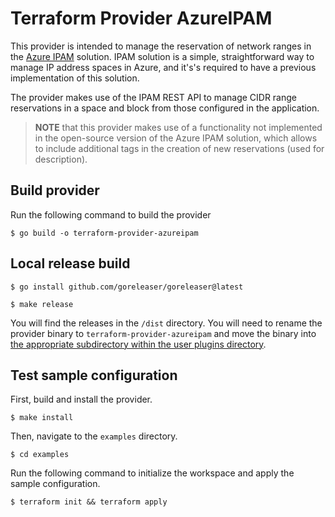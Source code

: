 # Terraform Provider AzureIPAM

This provider is intended to manage the reservation of network ranges in the [Azure IPAM](https://github.com/Azure/ipam) solution. IPAM solution is a simple, straightforward way to manage IP address spaces in Azure, and it's's required to have a previous implementation of this solution.

The provider makes use of the IPAM REST API to manage CIDR range reservations in a space and block from those configured in the application.

> **NOTE** that this provider makes use of a functionality not implemented in the open-source version of the Azure IPAM solution, which allows to include additional tags in the creation of new reservations (used for description). 

## Build provider

Run the following command to build the provider

```shell
$ go build -o terraform-provider-azureipam
```

## Local release build

```shell
$ go install github.com/goreleaser/goreleaser@latest
```

```shell
$ make release
```

You will find the releases in the `/dist` directory. You will need to rename the provider binary to `terraform-provider-azureipam` and move the binary into [the appropriate subdirectory within the user plugins directory](https://learn.hashicorp.com/tutorials/terraform/provider-use?in=terraform/providers#install-hashicups-provider).


## Test sample configuration

First, build and install the provider.

```shell
$ make install
```

Then, navigate to the `examples` directory. 

```shell
$ cd examples
```

Run the following command to initialize the workspace and apply the sample configuration.

```shell
$ terraform init && terraform apply
```